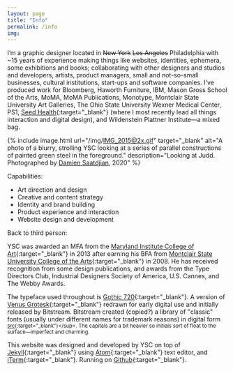 ```yaml
---
layout: page
title: "Info"
permalink: /info
img:
---
```


I’m a graphic designer located in ~~New York~~ ~~Los Angeles~~ Philadelphia with ~15 years of experience making things like websites, identities, ephemera, some exhibitions and books; collaborating with other designers and studios and developers, artists, product managers, small and not-so-small businesses, cultural institutions, start-ups and software companies. I've produced work for Bloomberg, Haworth Furniture, IBM, Mason Gross School of the Arts, MoMA, MoMA Publications, Monotype, Montclair State University Art Galleries, The Ohio State University Wexner Medical Center, PS1, [Seed Health](https://www.seedhealth.com/){:target="_blank"} (where I most recently lead all things interaction and digital design), and Wildenstein Plattner Institute—a mixed bag.

{% include image.html url="/img/IMG_2015@2x.gif" target="_blank" alt="A photo of a blurry, strolling YSC looking at a series of parallel constructions of painted green steel in the foreground." description="Looking at Judd. Photographed by [Damien Saatdjian](https://damiensaatdjian.com/Judd), 2020" %}

Capabilities:
*  Art direction and design
*  Creative and content strategy
*  Identity and brand building
*  Product experience and interaction
*  Website design and development

Back to third person:

YSC was awarded an MFA from the [Maryland Institute College of Art](http://www.micadesign.org/more){:target="_blank"} in 2013 after earning his BFA from [Montclair State University College of the Arts](https://www.montclair.edu/arts/){:target="_blank"} in 2008. He has received recognition from some design publications, and awards from the Type Directors Club, Industrial Designers Society of America, U.S. Cannes, and The Webby Awards.

The typeface used throughout is [Gothic 720](https://www.linotype.com/1084368/gothic-720-family.html){:target="_blank"}. A version of [Venus Grotesk](https://en.wikipedia.org/wiki/Venus_(typeface)){:target="_blank"} redrawn for early digital use and initially released by Bitstream. Bitstream created (copied?) a library of "classic" fonts (usually under different names for trademark reasons) in digital form <sup>[src](https://en.wikipedia.org/wiki/Bitstream_Inc.){:target="_blank"}</sup>. The capitals are a bit heavier so initials sort of float to the surface—imperfect and charming.

This website was designed and developed by YSC on top of [Jekyll](http://jekyllrb.com){:target="_blank"} using [Atom](https://atom.io){:target="_blank"} text editor, and  [iTerm](https://iterm2.com){:target="_blank"}. Running on [Github](https://github.com/youngsuncompton/YSC){:target="_blank"}.
